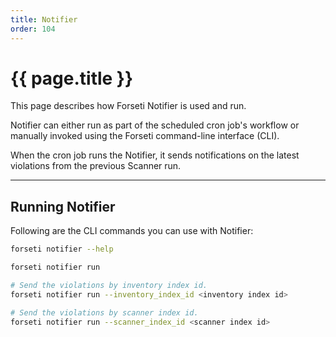 ```yaml
---
title: Notifier
order: 104
---
```


# {{ page.title }}

This page describes how Forseti Notifier is used and run.

Notifier can either run as part of the scheduled cron job's workflow
or manually invoked using the Forseti command-line interface (CLI).

When the cron job runs the Notifier, it sends notifications on the
latest violations from the previous Scanner run.

---

## Running Notifier

Following are the CLI commands you can use with Notifier:

  ```bash
  forseti notifier --help

  forseti notifier run

  # Send the violations by inventory index id.
  forseti notifier run --inventory_index_id <inventory index id>
  
  # Send the violations by scanner index id.
  forseti notifier run --scanner_index_id <scanner index id>
  ```

